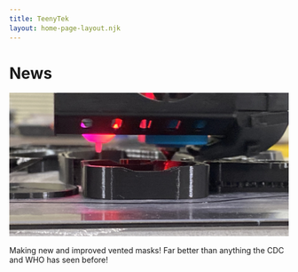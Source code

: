 ```yaml
---
title: TeenyTek
layout: home-page-layout.njk
---
```


# News

![drone](img/mask-print-img1.jpg)

Making new and improved vented masks! Far better than anything the CDC and WHO has seen before!